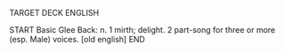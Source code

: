TARGET DECK
ENGLISH

START
Basic
Glee
Back: n. 1 mirth; delight. 2 part-song for three or more (esp. Male) voices. [old english]
END

